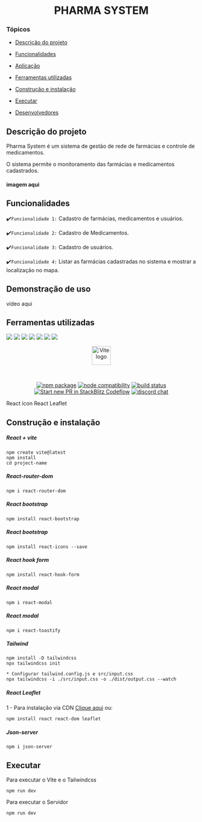 <h1 align="center"> PHARMA SYSTEM </h1>

### Tópicos

- [Descrição do projeto](#descrição-do-projeto)

- [Funcionalidades](#funcionalidades)

- [Aplicação](#aplicação)

- [Ferramentas utilizadas](#ferramentas-utilizadas)

- [Construção e instalação](#construção-e-instalação)

- [Executar](#executar)

- [Desenvolvedores](#desenvolvedores)

## Descrição do projeto

Pharma System é um sistema de gestão de rede de farmácias e controle de medicamentos.

O sistema permite o monitoramento das farmácias e medicamentos cadastrados.

#### imagem aqui

## Funcionalidades

:heavy_check_mark:`Funcionalidade 1:` Cadastro de farmácias, medicamentos e usuários.

:heavy_check_mark:`Funcionalidade 2:` Cadastro de Medicamentos.

:heavy_check_mark:`Funcionalidade 3:` Cadastro de usuários.

:heavy_check_mark:`Funcionalidade 4:` Listar as farmácias cadastradas no sistema e mostrar a localização no mapa.

## Demonstração de uso

vídeo aqui

## Ferramentas utilizadas

<img src="https://img.shields.io/badge/JavaScript-F7DF1E?style=for-the-badge&logo=javascript&logoColor=black"/>
<img src="https://img.shields.io/badge/HTML5-E34F26?style=for-the-badge&logo=html5&logoColor=white"/>
<img src="https://img.shields.io/badge/React-20232A?style=for-the-badge&logo=react&logoColor=61DAFB"/>
<img src="https://img.shields.io/badge/Tailwind_CSS-38B2AC?style=for-the-badge&logo=tailwind-css&logoColor=white"/>
<img src="https://img.shields.io/badge/React_Router-CA4245?style=for-the-badge&logo=react-router&logoColor=white"/>
<img src="https://img.shields.io/badge/npm-CB3837?style=for-the-badge&logo=npm&logoColor=white"/>
<img src="https://img.shields.io/badge/Bootstrap-563D7C?style=for-the-badge&logo=bootstrap&logoColor=white"/>

<p align="center">
  <a href="https://vitejs.dev" target="_blank" rel="noopener noreferrer">
    <img height="50"  src="https://vitejs.dev/logo.svg" alt="Vite logo">
  </a>
</p>
<br/>
<p align="center">
  <a href="https://npmjs.com/package/vite"><img src="https://img.shields.io/npm/v/vite.svg" alt="npm package"></a>
  <a href="https://nodejs.org/en/about/releases/"><img src="https://img.shields.io/node/v/vite.svg" alt="node compatibility"></a>
  <a href="https://github.com/vitejs/vite/actions/workflows/ci.yml"><img src="https://github.com/vitejs/vite/actions/workflows/ci.yml/badge.svg?branch=main" alt="build status"></a>
  <a href="https://pr.new/vitejs/vite"><img src="https://developer.stackblitz.com/img/start_pr_dark_small.svg" alt="Start new PR in StackBlitz Codeflow"></a>
  <a href="https://chat.vitejs.dev"><img src="https://img.shields.io/badge/chat-discord-blue?style=flat&logo=discord" alt="discord chat"></a>
</p>
React icon
React Leaflet

## Construção e instalação

##### React + vite

```
npm create vite@latest
npm install
cd project-name
```

##### React-router-dom

```
npm i react-router-dom

```

##### React bootstrap

```
npm install react-bootstrap
```

##### React bootstrap

```
npm install react-icons --save
```

##### React hook form

```
npm install react-hook-form
```

##### React modal

```
npm i react-modal
```

##### React modal

```
npm i react-toastify
```

##### Tailwind

```
npm install -D tailwindcss
npx tailwindcss init

* Configurar tailwind.config.js e src/input.css
npx tailwindcss -i ./src/input.css -o ./dist/output.css --watch
```

##### React Leaflet

1 - Para instalação via CDN <a href="https://react-leaflet.js.org/docs/start-installation/">Clique aqui</a> ou:

```
npm install react react-dom leaflet
```

##### Json-server

```
npm i json-server
```

## Executar

Para executar o Vite e o Tailwindcss

```
npm run dev
```

Para executar o Servidor

```
npm run dev
```
